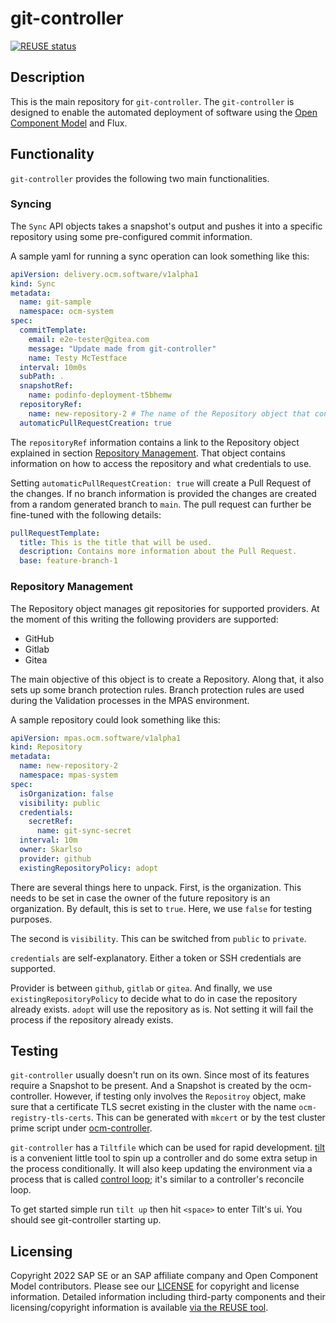 # git-controller

[![REUSE status](https://api.reuse.software/badge/github.com/open-component-model/git-controller)](https://api.reuse.software/info/github.com/open-component-model/git-controller)

## Description

This is the main repository for `git-controller`. The `git-controller` is designed to enable the automated deployment of
software using the [Open Component Model](https://ocm.software) and Flux.

## Functionality

`git-controller` provides the following two main functionalities.

### Syncing

The `Sync` API objects takes a snapshot's output and pushes it into a specific repository using some pre-configured
commit information.

A sample yaml for running a sync operation can look something like this:

```yaml
apiVersion: delivery.ocm.software/v1alpha1
kind: Sync
metadata:
  name: git-sample
  namespace: ocm-system
spec:
  commitTemplate:
    email: e2e-tester@gitea.com
    message: "Update made from git-controller"
    name: Testy McTestface
  interval: 10m0s
  subPath: .
  snapshotRef:
    name: podinfo-deployment-t5bhemw
  repositoryRef:
    name: new-repository-2 # The name of the Repository object that contains access information to the repository.
  automaticPullRequestCreation: true
```

The `repositoryRef` information contains a link to the Repository object explained in section [Repository Management](#repository-management).
That object contains information on how to access the repository and what credentials to use.

Setting `automaticPullRequestCreation: true` will create a Pull Request of the changes. If no branch information is
provided the changes are created from a random generated branch to `main`. The pull request can further be fine-tuned
with the following details:

```yaml
pullRequestTemplate:
  title: This is the title that will be used.
  description: Contains more information about the Pull Request.
  base: feature-branch-1
```

### Repository Management

The Repository object manages git repositories for supported providers. At the moment of this writing the following
providers are supported:
- GitHub
- Gitlab
- Gitea

The main objective of this object is to create a Repository. Along that, it also sets up some branch protection rules.
Branch protection rules are used during the Validation processes in the MPAS environment.

A sample repository could look something like this:

```yaml
apiVersion: mpas.ocm.software/v1alpha1
kind: Repository
metadata:
  name: new-repository-2
  namespace: mpas-system
spec:
  isOrganization: false
  visibility: public
  credentials:
    secretRef:
      name: git-sync-secret
  interval: 10m
  owner: Skarlso
  provider: github
  existingRepositoryPolicy: adopt
```

There are several things here to unpack. First, is the organization. This needs to be set in case the owner of the
future repository is an organization. By default, this is set to `true`. Here, we use `false` for testing purposes.

The second is `visibility`. This can be switched from `public` to `private`.

`credentials` are self-explanatory. Either a token or SSH credentials are supported.

Provider is between `github`, `gitlab` or `gitea`. And finally, we use `existingRepositoryPolicy` to decide what to do
in case the repository already exists. `adopt` will use the repository as is. Not setting it will fail the process if
the repository already exists.

## Testing

`git-controller` usually doesn't run on its own. Since most of its features require a Snapshot to be present. And a
Snapshot is created by the ocm-controller. However, if testing only involves the `Repositroy` object, make sure that a
certificate TLS secret existing in the cluster with the name `ocm-registry-tls-certs`. This can be generated with
`mkcert` or by the test cluster prime script under [ocm-controller](https://github.com/open-component-model/ocm-controller/blob/4109172a978c6e07733870eda85dc2b0029e8e8b/hack/prime_test_cluster.sh).

`git-controller` has a `Tiltfile` which can be used for rapid development. [tilt](https://tilt.dev/) is a convenient
little tool to spin up a controller and do some extra setup in the process conditionally. It will also keep updating
the environment via a process that is called [control loop](https://docs.tilt.dev/controlloop.html); it's similar to
a controller's reconcile loop.

To get started simple run `tilt up` then hit `<space>` to enter Tilt's ui. You should see git-controller starting up.

## Licensing

Copyright 2022 SAP SE or an SAP affiliate company and Open Component Model contributors.
Please see our [LICENSE](LICENSE) for copyright and license information.
Detailed information including third-party components and their licensing/copyright information is available [via the REUSE tool](https://api.reuse.software/info/github.com/open-component-model/ocm-controller).
